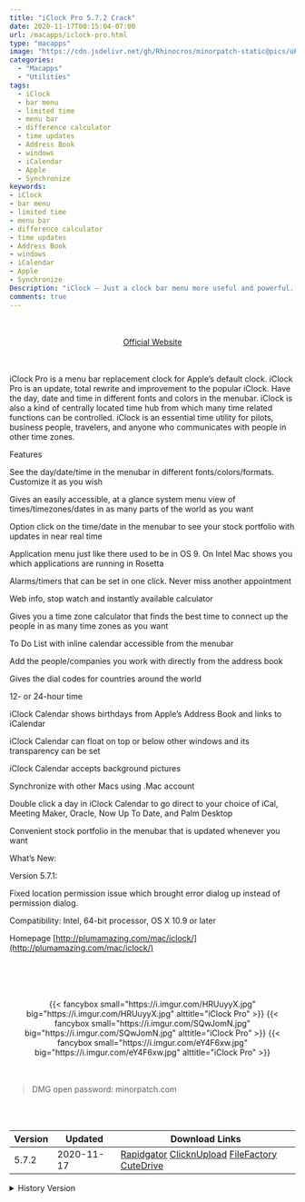 ```yaml
---
title: "iClock Pro 5.7.2 Crack"
date: 2020-11-17T00:15:04-07:00
url: /macapps/iclock-pro.html
type: "macapps"
image: "https://cdn.jsdelivr.net/gh/Rhinocros/minorpatch-static@pics/uPic/9c7uQQ.png"
categories:
  - "Macapps"
  - "Utilities"
tags:
  - iClock
  - bar menu
  - limited time
  - menu bar
  - difference calculator
  - time updates
  - Address Book
  - windows
  - iCalendar
  - Apple
  - Synchronize
keywords:
- iClock
- bar menu
- limited time
- menu bar
- difference calculator
- time updates
- Address Book
- windows
- iCalendar
- Apple
- Synchronize
Description: "iClock – Just a clock bar menu more useful and powerful. Replace the application of limited time in the menu bar with a menu of the current time / date in any city in the world, time and date simultaneously in any format"
comments: true
---
```


<br/>
<br/>
<center>
<a href="http://plumamazing.com/mac/iclock/" target="blank"><div class="border px-4 border-blue-500 rounded-lg transition duration-500 
    ease-in-out w-48 text-lg text-blue-500 text-center hover:bg-blue-500 hover:text-white">
  Official Website 
</div></a>
</center>
<br/>
<br/>

iClock Pro is a menu bar replacement clock for Apple’s default clock. iClock Pro is an update, total rewrite and improvement to the popular iClock. Have the day, date and time in different fonts and colors in the menubar. iClock is also a kind of centrally located time hub from which many time related functions can be controlled. iClock is an essential time utility for pilots, business people, travelers, and anyone who communicates with people in other time zones.

Features

See the day/date/time in the menubar in different fonts/colors/formats. Customize it as you wish

Gives an easily accessible, at a glance system menu view of times/timezones/dates in as many parts of the world as you want

Option click on the time/date in the menubar to see your stock portfolio with updates in near real time

Application menu just like there used to be in OS 9. On Intel Mac shows you which applications are running in Rosetta

Alarms/timers that can be set in one click. Never miss another appointment

Web info, stop watch and instantly available calculator

Gives you a time zone calculator that finds the best time to connect up the people in as many time zones as you want

To Do List with inline calendar accessible from the menubar

Add the people/companies you work with directly from the address book

Gives the dial codes for countries around the world

12- or 24-hour time

iClock Calendar shows birthdays from Apple’s Address Book and links to iCalendar

iClock Calendar can float on top or below other windows and its transparency can be set

iClock Calendar accepts background pictures

Synchronize with other Macs using .Mac account

Double click a day in iClock Calendar to go direct to your choice of iCal, Meeting Maker, Oracle, Now Up To Date, and Palm Desktop

Convenient stock portfolio in the menubar that is updated whenever you want

What’s New:



Version 5.7.1:



Fixed location permission issue which brought error dialog up instead of permission dialog.

Compatibility: Intel, 64-bit processor, OS X 10.9 or later

Homepage [http://plumamazing.com/mac/iclock/](http://plumamazing.com/mac/iclock/)

<br/>
<br/>
<script async src="https://pagead2.googlesyndication.com/pagead/js/adsbygoogle.js"></script>
<ins class="adsbygoogle"
     style="display:block; text-align:center;"
     data-ad-layout="in-article"
     data-ad-format="fluid"
     data-ad-client="ca-pub-8746275014476192"
     data-ad-slot="5144997159"></ins>
<script>
     (adsbygoogle = window.adsbygoogle || []).push({});
</script>
<br/>
<br/>


<center>

<div class="w-full grid grid-cols-3 flex gap-2">
{{< fancybox small="https://i.imgur.com/HRUuyyX.jpg" big="https://i.imgur.com/HRUuyyX.jpg" alttitle="iClock Pro" >}}
{{< fancybox small="https://i.imgur.com/SQwJomN.jpg" big="https://i.imgur.com/SQwJomN.jpg" alttitle="iClock Pro" >}}
{{< fancybox small="https://i.imgur.com/eY4F6xw.jpg" big="https://i.imgur.com/eY4F6xw.jpg" alttitle="iClock Pro" >}}
</div>

</center>

<br/>
<br/>


> DMG open password: minorpatch.com

<br/>

<br/>
<div id="history_version" class="history_version">

| Version | Updated | Download Links |
| ---- | ---- | ---- |
| 5.7.2 | 2020-11-17 | [Rapidgator](https://ouo.io/EYvNt7)   [ClicknUpload](https://ouo.io/5lh5Jc)   [FileFactory](https://ouo.io/KQ9NSc)   [CuteDrive](https://ouo.io/veT1Tl) |
<details>
<summary>History Version</summary>

| Version | Updated | Download Links |
| ---- | ---- | ---- |
| 5.7.1 | 2020-05-02 | [UsersCloud](https://ouo.io/oqjAp6)   [ClicknUpload](https://ouo.io/0tEtki9)   [FileFactory](https://ouo.io/oxyRug)   [CuteDrive](https://ouo.io/OPBj2F) |
| 5.6.5 | 2020-03-15 | [UsersCloud](https://ouo.io/qoHJgg)   [ClicknUpload](https://ouo.io/NyP193g)   [FileFactory](https://ouo.io/9odOGY)   [CuteDrive](https://ouo.io/bHm1Rh) |
</details>

</div>
